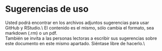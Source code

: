 # Sugerencias de uso
Usted podrá encontrar en los archivos adjuntos sugerencias para usar GitHub y RStudio.\	 El contenido es el mismo, sólo cambia el formato, sea markdown (.rm) o un pdf.\
También se invita a las personas lectoras a escribir sus sugerencias sobre este documento en este mismo apartado. Siéntase libre de hacerlo.\